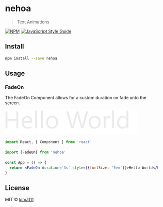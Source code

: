 # nehoa

> Text Animations

[![NPM](https://img.shields.io/npm/v/nehoa.svg)](https://www.npmjs.com/package/nehoa) [![JavaScript Style Guide](https://img.shields.io/badge/code_style-standard-brightgreen.svg)](https://standardjs.com)

## Install

```bash
npm install --save nehoa
```

## Usage

### FadeOn 

The FadeOn Component allows for a custom duration on fade onto the screen. 

![image info](./images/FadeOn.gif)

```jsx
import React, { Component } from 'react'

import {FadeOn} from 'nehoa'

const App = () => {
  return <FadeOn duration='3s' style={{fontSize: '5em'}}>Hello World</FadeOn>
}
```

## License

MIT © [kima111](https://github.com/kima111)
